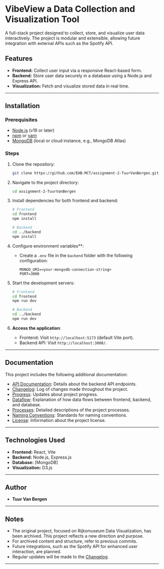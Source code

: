 # VibeView a Data Collection and Visualization Tool

A full-stack project designed to collect, store, and visualize user data interactively. The project is modular and extensible, allowing future integration with external APIs such as the Spotify API.

## Features

- **Frontend:** Collect user input via a responsive React-based form.
- **Backend:** Store user data securely in a database using a Node.js and Express API.
- **Visualization:** Fetch and visualize stored data in real time.

---

## Installation

### Prerequisites

- [Node.js](https://nodejs.org/) (v16 or later)
- [npm](https://www.npmjs.com/) or [yarn](https://yarnpkg.com/)
- [MongoDB](https://www.mongodb.com/) (local or cloud instance, e.g., MongoDB Atlas)

### Steps

1. Clone the repository:

   ```bash
   git clone https://github.com/EHB-MCT/assignment-2-TuurVanBergen.git
   ```

2. Navigate to the project directory:

   ```bash
   cd assignment-2-TuurVanBergen
   ```

3. Install dependencies for both frontend and backend:

   ```bash
   # Frontend
   cd frontend
   npm install

   # Backend
   cd ../backend
   npm install
   ```

4. Configure environment variables\*\*:

   - Create a `.env` file in the `backend` folder with the following configuration:
     ```env
     MONGO_URI=<your-mongodb-connection-string>
     PORT=3000
     ```

5. Start the development servers:

   ```bash
   # Frontend
   cd frontend
   npm run dev

   # Backend
   cd ../backend
   npm run dev
   ```

6. **Access the application**:
   - Frontend: Visit `http://localhost:5173` (default Vite port).
   - Backend API: Visit `http://localhost:3000/`.

---

## Documentation

This project includes the following additional documentation:

- [API Documentation](API_DOCUMENTATION.md): Details about the backend API endpoints.
- [Changelog](CHANGELOG.md): Log of changes made throughout the project.
- [Progress](PROGRESS.md): Updates about project progress.
- [Dataflow](DATAFLOW.md): Explanation of how data flows between frontend, backend, and database.
- [Processes](PROCESSES.md): Detailed descriptions of the project processes.
- [Naming Conventions](NAMING_CONVENTIONS.md): Standards for naming conventions.
- [License](LICENSE): Information about the project license.

---

## Technologies Used

- **Frontend:** React, Vite
- **Backend:** Node.js, Express.js
- **Database:** [MongoDB]
- **Visualization:** D3.js

---

## Author

- **Tuur Van Bergen**

---

## Notes

- The original project, focused on Rijksmuseum Data Visualization, has been archived. This project reflects a new direction and purpose.
- For archived content and structure, refer to previous commits.
- Future integrations, such as the Spotify API for enhanced user interaction, are planned.
- Regular updates will be made to the [Changelog](CHANGELOG.md).

---
